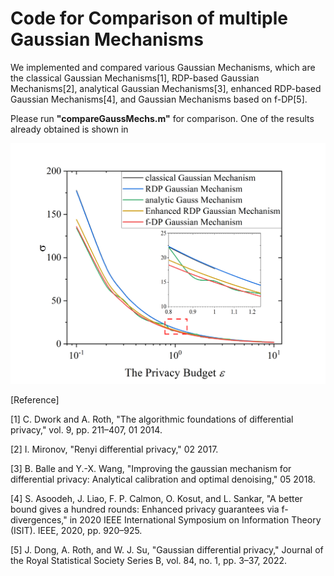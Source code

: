 # Code for Comparison of multiple Gaussian Mechanisms

We implemented and compared various Gaussian Mechanisms, which are the classical Gaussian Mechanisms[1], RDP-based Gaussian Mechanisms[2], analytical Gaussian Mechanisms[3], enhanced RDP-based Gaussian Mechanisms[4], and Gaussian Mechanisms based on f-DP[5].

Please run **"compareGaussMechs.m"** for comparison. One of the results already obtained is shown in

![image](https://github.com/imcjp/DPHTR/blob/main/GSMeches/compareResult.png)

[Reference]

[1] C. Dwork and A. Roth, "The algorithmic foundations of differential privacy," vol. 9, pp. 211–407, 01 2014.

[2] I. Mironov, "Renyi differential privacy," 02 2017.

[3] B. Balle and Y.-X. Wang, "Improving the gaussian mechanism for differential privacy: Analytical calibration and optimal denoising," 05 2018.

[4] S. Asoodeh, J. Liao, F. P. Calmon, O. Kosut, and L. Sankar, "A better bound gives a hundred rounds: Enhanced privacy guarantees via f-divergences," in 2020 IEEE International Symposium on Information Theory (ISIT). IEEE, 2020, pp. 920–925.

[5]  J. Dong, A. Roth, and W. J. Su, "Gaussian differential privacy," Journal of the Royal Statistical Society Series B, vol. 84, no. 1, pp. 3–37, 2022.
